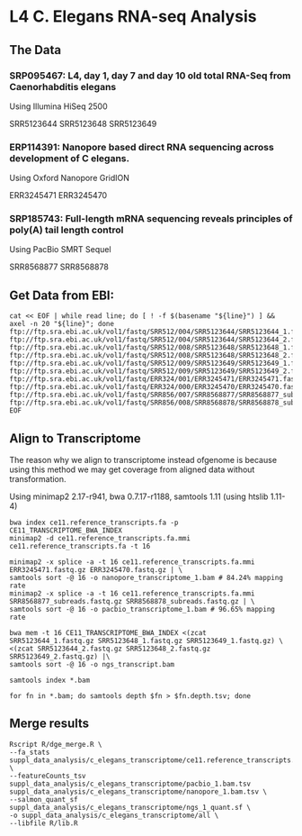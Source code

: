 # L4 C. Elegans RNA-seq Analysis


## The Data

### SRP095467: L4, day 1, day 7 and day 10 old total RNA-Seq from Caenorhabditis elegans

Using Illumina HiSeq 2500

SRR5123644 SRR5123648 SRR5123649

### ERP114391: Nanopore based direct RNA sequencing across development of C elegans.

Using Oxford Nanopore GridION

ERR3245471 ERR3245470

### SRP185743: Full-length mRNA sequencing reveals principles of poly(A) tail length control

Using PacBio SMRT Sequel

SRR8568877 SRR8568878

## Get Data from EBI:

```shell
cat << EOF | while read line; do [ ! -f $(basename "${line}") ] && axel -n 20 "${line}"; done
ftp://ftp.sra.ebi.ac.uk/vol1/fastq/SRR512/004/SRR5123644/SRR5123644_1.fastq.gz
ftp://ftp.sra.ebi.ac.uk/vol1/fastq/SRR512/004/SRR5123644/SRR5123644_2.fastq.gz
ftp://ftp.sra.ebi.ac.uk/vol1/fastq/SRR512/008/SRR5123648/SRR5123648_1.fastq.gz
ftp://ftp.sra.ebi.ac.uk/vol1/fastq/SRR512/008/SRR5123648/SRR5123648_2.fastq.gz
ftp://ftp.sra.ebi.ac.uk/vol1/fastq/SRR512/009/SRR5123649/SRR5123649_1.fastq.gz
ftp://ftp.sra.ebi.ac.uk/vol1/fastq/SRR512/009/SRR5123649/SRR5123649_2.fastq.gz
ftp://ftp.sra.ebi.ac.uk/vol1/fastq/ERR324/001/ERR3245471/ERR3245471.fastq.gz
ftp://ftp.sra.ebi.ac.uk/vol1/fastq/ERR324/000/ERR3245470/ERR3245470.fastq.gz
ftp://ftp.sra.ebi.ac.uk/vol1/fastq/SRR856/007/SRR8568877/SRR8568877_subreads.fastq.gz
ftp://ftp.sra.ebi.ac.uk/vol1/fastq/SRR856/008/SRR8568878/SRR8568878_subreads.fastq.gz
EOF
```

## Align to Transcriptome

The reason why we align to transcriptome instead ofgenome is because using this method we may get coverage from aligned data without transformation.

Using minimap2 2.17-r941, bwa 0.7.17-r1188, samtools 1.11 (using htslib 1.11-4)

```shell
bwa index ce11.reference_transcripts.fa -p CE11_TRANSCRIPTOME_BWA_INDEX
minimap2 -d ce11.reference_transcripts.fa.mmi ce11.reference_transcripts.fa -t 16

minimap2 -x splice -a -t 16 ce11.reference_transcripts.fa.mmi ERR3245471.fastq.gz ERR3245470.fastq.gz | \
samtools sort -@ 16 -o nanopore_transcriptome_1.bam # 84.24% mapping rate
minimap2 -x splice -a -t 16 ce11.reference_transcripts.fa.mmi SRR8568877_subreads.fastq.gz SRR8568878_subreads.fastq.gz | \
samtools sort -@ 16 -o pacbio_transcriptome_1.bam # 96.65% mapping rate

bwa mem -t 16 CE11_TRANSCRIPTOME_BWA_INDEX <(zcat SRR5123644_1.fastq.gz SRR5123648_1.fastq.gz SRR5123649_1.fastq.gz) \
<(zcat SRR5123644_2.fastq.gz SRR5123648_2.fastq.gz SRR5123649_2.fastq.gz) |\
samtools sort -@ 16 -o ngs_transcript.bam

samtools index *.bam

for fn in *.bam; do samtools depth $fn > $fn.depth.tsv; done
```


## Merge results

```shell
Rscript R/dge_merge.R \
--fa_stats suppl_data_analysis/c_elegans_transcriptome/ce11.reference_transcripts.fa.stats \
--featureCounts_tsv suppl_data_analysis/c_elegans_transcriptome/pacbio_1.bam.tsv suppl_data_analysis/c_elegans_transcriptome/nanopore_1.bam.tsv \
--salmon_quant_sf suppl_data_analysis/c_elegans_transcriptome/ngs_1_quant.sf \
-o suppl_data_analysis/c_elegans_transcriptome/all \
--libfile R/lib.R
```
